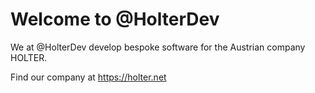 # Welcome to @HolterDev

We at @HolterDev develop bespoke software for the Austrian company HOLTER.

Find our company at <https://holter.net>
